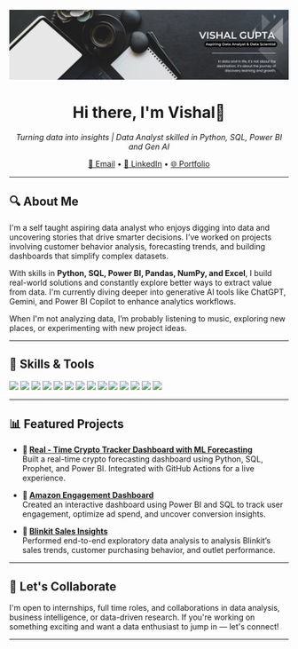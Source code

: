 ![logo](https://github.com/heyvishal08/heyvishal08/blob/main/Baner%202.png)
<h1 align="center">Hi there, I'm Vishal👋</h1>

<p align="center">
  <em>Turning data into insights | Data Analyst skilled in Python, SQL, Power BI and Gen AI</em>
</p>

<p align="center">
  <a href="mailto:itzmevishal08@gmail.com">📧 Email</a> •
  <a href="https://www.linkedin.com/in/itsvishal08/">🔗 LinkedIn</a> •
  <a href="https://insightsbyme.framer.ai/">🌐 Portfolio</a>
</p>

---

<h2>🔍 About Me</h2>
<p>
I'm a self taught aspiring data analyst who enjoys digging into data and uncovering stories that drive smarter decisions. I’ve worked on projects involving customer behavior analysis, forecasting trends, and building dashboards that simplify complex datasets. 
</p>

<p>
With skills in <strong>Python, SQL, Power BI, Pandas, NumPy, and Excel</strong>, I build real-world solutions and constantly explore better ways to extract value from data. I'm currently diving deeper into generative AI tools like ChatGPT, Gemini, and Power BI Copilot to enhance analytics workflows.
</p>

<p>
When I'm not analyzing data, I’m probably listening to music, exploring new places, or experimenting with new project ideas.
</p>

---

<h2>🧠 Skills & Tools</h2>

<p align="left">
  <img src="https://img.shields.io/badge/Python-3776AB?style=for-the-badge&logo=python&logoColor=white"/>
  <img src="https://img.shields.io/badge/SQL-003B57?style=for-the-badge&logo=mysql&logoColor=white"/>
  <img src="https://img.shields.io/badge/Power%20BI-F2C811?style=for-the-badge&logo=powerbi&logoColor=black"/>
  <img src="https://img.shields.io/badge/Pandas-150458?style=for-the-badge&logo=pandas&logoColor=white"/>
  <img src="https://img.shields.io/badge/NumPy-013243?style=for-the-badge&logo=numpy&logoColor=white"/>
  <img src="https://img.shields.io/badge/Matplotlib-11557C?style=for-the-badge&logo=plotly&logoColor=white"/>
  <img src="https://img.shields.io/badge/Excel-217346?style=for-the-badge&logo=microsoft-excel&logoColor=white"/>
  <img src="https://img.shields.io/badge/Jupyter-F37626?style=for-the-badge&logo=jupyter&logoColor=white"/>
  <img src="https://img.shields.io/badge/Flask-000000?style=for-the-badge&logo=flask&logoColor=white"/>
  <img src="https://img.shields.io/badge/Google%20Analytics-E37400?style=for-the-badge&logo=google-analytics&logoColor=white"/>
  <img src="https://img.shields.io/badge/GitHub-181717?style=for-the-badge&logo=github&logoColor=white"/>
  <img src="https://img.shields.io/badge/ChatGPT-00A67E?style=for-the-badge&logo=openai&logoColor=white"/>
  <img src="https://img.shields.io/badge/Gemini-4285F4?style=for-the-badge&logo=google&logoColor=white"/>
  <img src="https://img.shields.io/badge/Power%20BI%20Copilot-004B50?style=for-the-badge&logo=powerbi&logoColor=white"/>
</p>

---

<h2>📊 Featured Projects</h2>

- <strong>🔗 <a href="https://insightsbyme.framer.ai/projects/crypto">Real - Time Crypto Tracker Dashboard with ML Forecasting</a></strong><br>
  Built a real-time crypto forecasting dashboard using Python, SQL, Prophet, and Power BI. Integrated with GitHub Actions for a live experience.

- <strong>🔗 <a href="https://insightsbyme.framer.ai/projects/amz">Amazon Engagement Dashboard</a></strong><br>
  Created an interactive dashboard using Power BI and SQL to track user engagement, optimize ad spend, and uncover conversion insights.

- <strong>🔗 <a href="https://insightsbyme.framer.ai/projects/blinkit">Blinkit Sales Insights</a></strong><br>
  Performed end-to-end exploratory data analysis to analysis Blinkit’s sales trends, customer purchasing behavior, and outlet performance. 

---

<h2>🚀 Let's Collaborate</h2>
<p>
I'm open to internships, full time roles, and collaborations in data analysis, business intelligence, or data-driven research.
If you're working on something exciting and want a data enthusiast to jump in — let's connect!
</p>

---

